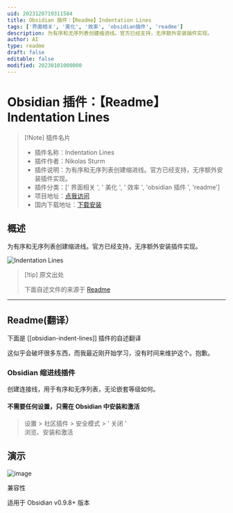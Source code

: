 ```yaml
---
uid: 2023120719311584
title: Obsidian 插件：【Readme】Indentation Lines
tags: ['界面相关', '美化', '效率', 'obsidian插件', 'readme']
description: 为有序和无序列表创建缩进线。官方已经支持，无序额外安装插件实现。
author: AI
type: readme
draft: false
editable: false
modified: 20230101000000
---
```


# Obsidian 插件：【Readme】Indentation Lines

> [!Note] 插件名片
> - 插件名称：Indentation Lines
> - 插件作者：Nikolas Sturm
> - 插件说明：为有序和无序列表创建缩进线。官方已经支持，无序额外安装插件实现。
> - 插件分类：[' 界面相关 ', ' 美化 ', ' 效率 ', 'obsidian 插件 ', 'readme']
> - 项目地址：[点我访问](https://github.com/Arch-Storm/obsidian-indent-lines)
> - 国内下载地址：[下载安装](https://pkmer.cn/products/plugin/pluginMarket/?obsidian-indent-lines)

## 概述

为有序和无序列表创建缩进线。官方已经支持，无序额外安装插件实现。

![Indentation Lines](https://cdn.pkmer.cn/covers/obsidian-indent-lines.PNG!pkmer)

> [!tip] 原文出处
>
>下面自述文件的来源于 [Readme](https://ghproxy.net/https://raw.githubusercontent.com/Arch-Storm/obsidian-indent-lines/main/README.md)
>

---

## Readme(翻译）

下面是 [[obsidian-indent-lines]] 插件的自述翻译

这似乎会破坏很多东西，而我最近刚开始学习，没有时间来维护这个。抱歉。

### Obsidian 缩进线插件

创建连接线，用于有序和无序列表，无论嵌套等级如何。

#### 不需要任何设置，只需在 Obsidian 中安装和激活

> 设置 > 社区插件 > 安全模式 > ' 关闭 '<br/>
> 浏览、安装和激活

## 演示

![image](https://cdn.pkmer.cn/covers/obsidian-indent-lines_1_0.png!pkmer)

兼容性

适用于 Obsidian v0.9.8+ 版本
